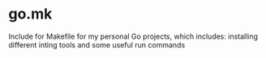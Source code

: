 # go.mk
Include for Makefile for my personal Go projects, which includes: installing different inting tools and some useful run commands
